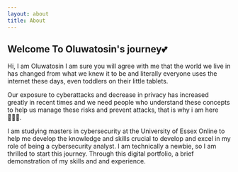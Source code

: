 ```yaml
---
layout: about
title: About
---
```


## Welcome To Oluwatosin's journey💕

Hi, I am Oluwatosin
I am sure you will agree with me that the world we live in has changed from what we knew it to be and literally everyone uses the internet these days, even toddlers on their little tablets. 

Our exposure to cyberattacks and decrease in privacy has increased greatly in recent times and we need people who understand these concepts to help us manage these risks and prevent attacks, that is why i am here🙋🏽‍♀️.

I am studying masters in cybersecurity at the University of Essex Online to help me develop the knowledge and skills crucial to develop and excel in my role of being a cybersecurity analyst. I am technically a newbie, so I am thrilled to start this journey. Through this digital portfolio, a brief demonstration of my skills and and experience.
